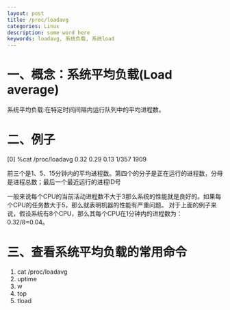 ```yaml
---
layout: post
title: /proc/loadavg
categories: Linux
description: some word here
keywords: loadavg, 系统负载, 系统load
---
```


# 一、概念：系统平均负载(Load average)
系统平均负载:在特定时间间隔内运行队列中的平均进程数。

# 二、例子
[0] %cat /proc/loadavg 
0.32 0.29 0.13 1/357 1909

前三个是1、5、15分钟内的平均进程数。第四个的分子是正在运行的进程数，分母是进程总数；最后一个最近运行的进程ID号

一般来说每个CPU的当前活动进程数不大于3那么系统的性能就是良好的。如果每个CPU的任务数大于5，那么就表明机器的性能有严重问题。
对于上面的例子来说，假设系统有8个CPU，那么其每个CPU在1分钟内的进程数为：0.32/8=0.04。

# 三、查看系统平均负载的常用命令
1. cat /proc/loadavg
2. uptime
3. w
4. top
5. tload

